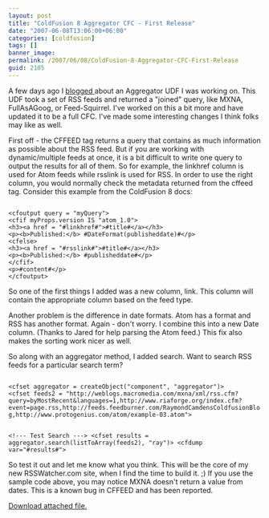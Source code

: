 ```yaml
---
layout: post
title: "ColdFusion 8 Aggregator CFC - First Release"
date: "2007-06-08T13:06:00+06:00"
categories: [coldfusion]
tags: []
banner_image: 
permalink: /2007/06/08/ColdFusion-8-Aggregator-CFC-First-Release
guid: 2105
---
```


A few days ago I <a href="http://www.raymondcamden.com/index.cfm/2007/6/6/ColdFusion-8-Update-to-Aggregator-UDF">blogged </a> about an Aggregator UDF I was working on. This UDF took a set of RSS feeds and returned a "joined" query, like MXNA, FullAsAGoog, or Feed-Squirrel. I've worked on this a bit more and have updated it to be a full CFC. I've made some interesting changes I think folks may like as well.
<!--more-->
First off - the CFFEED tag returns a query that contains as much information as possible about the RSS feed. But if you are working with dynamic/multiple feeds at once, it is a bit difficult to write one query to output the results for all of them. So for example, the linkhref column is used for Atom feeds while rsslink is used for RSS. In order to use the right column, you would normally check the metadata returned from the cffeed tag. Consider this example from the ColdFusion 8 docs:

<code>
&lt;cfoutput query = "myQuery"&gt;
&lt;cfif myProps.version IS "atom_1.0"&gt;
&lt;h3&gt;&lt;a href = "#linkhref#"&gt;#title#&lt;/a&gt;&lt;/h3&gt;
&lt;p&gt;&lt;b&gt;Published:&lt;/b&gt; #DateFormat(publisheddate)#&lt;/p&gt;
&lt;cfelse&gt;
&lt;h3&gt;&lt;a href = "#rsslink#"&gt;#title#&lt;/a&gt;&lt;/h3&gt;
&lt;p&gt;&lt;b&gt;Published:&lt;/b&gt; #publisheddate#&lt;/p&gt;
&lt;/cfif&gt;
&lt;p&gt;#content#&lt;/p&gt;
&lt;/cfoutput&gt;
</code>

So one of the first things I added was a new column, link. This column will contain the appropriate column based on the feed type.

Another problem is the difference in date formats. Atom has a format and RSS has another format. Again - don't worry. I combine this into a new Date column. (Thanks to Jared for help parsing the Atom feed.) This fix also makes the sorting work nicer as well. 

So along with an aggregator method, I added search. Want to search RSS feeds for a particular search term?

<code>
&lt;cfset aggregator = createObject("component", "aggregator")&gt;
&lt;cfset feeds2 = "http://weblogs.macromedia.com/mxna/xml/rss.cfm?query=byMostRecent&languages=1,http://www.riaforge.org/index.cfm?event=page.rss,http://feeds.feedburner.com/RaymondCamdensColdfusionBlog,http://www.protogenius.com/atom/example-03.atom"&gt;

&lt;!--- Test Search ---&gt;
&lt;cfset results = aggregator.search(listToArray(feeds2), "ray")&gt;
&lt;cfdump var="#results#"&gt;
</code>

So test it out and let me know what you think. This will be the core of my new RSSWatcher.com site, when I find the time to build it. ;) If you use the sample code above, you may notice MXNA doesn't return a value from dates. This is a known bug in CFFEED and has been reported.<p><a href='enclosures/C{% raw %}%3A%{% endraw %}5Chosts{% raw %}%5Cwww%{% endraw %}2Ecoldfusionjedi{% raw %}%2Ecom%{% endraw %}5Cenclosures{% raw %}%2Faggregator%{% endraw %}2Ecfc%2Ezip'>Download attached file.</a></p>